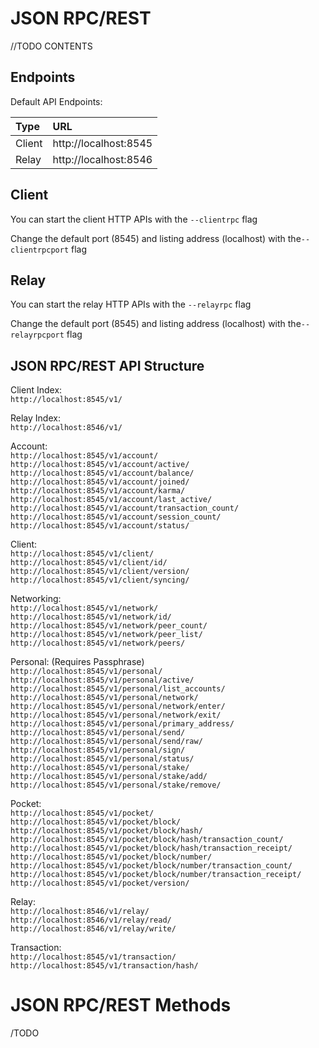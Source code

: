 # JSON RPC/REST
//TODO CONTENTS
## Endpoints
Default API Endpoints:


| Type  |URL      |
| :-----| :----|
| Client | http://localhost:8545 |
| Relay  | http://localhost:8546 |

## Client
You can start the client HTTP APIs with the `````--clientrpc````` flag

Change the default port (8545) and listing address (localhost) with the````--clientrpcport```` flag

## Relay
You can start the relay HTTP APIs with the `````--relayrpc````` flag

Change the default port (8545) and listing address (localhost) with the````--relayrpcport```` flag

## JSON RPC/REST API Structure
Client Index:  
````http://localhost:8545/v1/````  

Relay Index:  
````http://localhost:8546/v1/````  

Account:  
````http://localhost:8545/v1/account/````    
````http://localhost:8545/v1/account/active/````    
````http://localhost:8545/v1/account/balance/````    
````http://localhost:8545/v1/account/joined/````    
````http://localhost:8545/v1/account/karma/````  
````http://localhost:8545/v1/account/last_active/````  
````http://localhost:8545/v1/account/transaction_count/````  
````http://localhost:8545/v1/account/session_count/````  
````http://localhost:8545/v1/account/status/````  

Client:  
````http://localhost:8545/v1/client/````  
````http://localhost:8545/v1/client/id/````  
````http://localhost:8545/v1/client/version/````  
````http://localhost:8545/v1/client/syncing/````  

Networking:  
````http://localhost:8545/v1/network/````  
````http://localhost:8545/v1/network/id/````  
````http://localhost:8545/v1/network/peer_count/````  
````http://localhost:8545/v1/network/peer_list/````  
````http://localhost:8545/v1/network/peers/````  

Personal: (Requires Passphrase)  
````http://localhost:8545/v1/personal/````  
````http://localhost:8545/v1/personal/active/````  
````http://localhost:8545/v1/personal/list_accounts/````  
````http://localhost:8545/v1/personal/network/````  
````http://localhost:8545/v1/personal/network/enter/````  
````http://localhost:8545/v1/personal/network/exit/````  
````http://localhost:8545/v1/personal/primary_address/````  
````http://localhost:8545/v1/personal/send/````  
````http://localhost:8545/v1/personal/send/raw/````  
````http://localhost:8545/v1/personal/sign/````  
````http://localhost:8545/v1/personal/status/````  
````http://localhost:8545/v1/personal/stake/````  
````http://localhost:8545/v1/personal/stake/add/````  
````http://localhost:8545/v1/personal/stake/remove/````  

Pocket:  
````http://localhost:8545/v1/pocket/````  
````http://localhost:8545/v1/pocket/block/````  
````http://localhost:8545/v1/pocket/block/hash/````  
````http://localhost:8545/v1/pocket/block/hash/transaction_count/````  
````http://localhost:8545/v1/pocket/block/hash/transaction_receipt/````  
````http://localhost:8545/v1/pocket/block/number/````  
````http://localhost:8545/v1/pocket/block/number/transaction_count/````  
````http://localhost:8545/v1/pocket/block/number/transaction_receipt/````  
````http://localhost:8545/v1/pocket/version/````  

Relay:  
````http://localhost:8546/v1/relay/````  
````http://localhost:8546/v1/relay/read/````  
````http://localhost:8546/v1/relay/write/````  

Transaction:  
````http://localhost:8545/v1/transaction/````  
````http://localhost:8545/v1/transaction/hash/````  

# JSON RPC/REST Methods

/TODO
